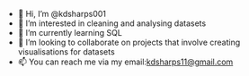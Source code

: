 - 👋 Hi, I’m @kdsharps001
- 👀 I’m interested in cleaning and analysing datasets
- 🌱 I’m currently learning SQL
- 💞️ I’m looking to collaborate on projects that involve creating visualisations for datasets
- 📫 You can reach me via my email:kdsharps11@gmail.com 

<!---
kdsharps001/kdsharps001 is a ✨ special ✨ repository because its `README.md` (this file) appears on your GitHub profile.
You can click the Preview link to take a look at your changes.
--->
